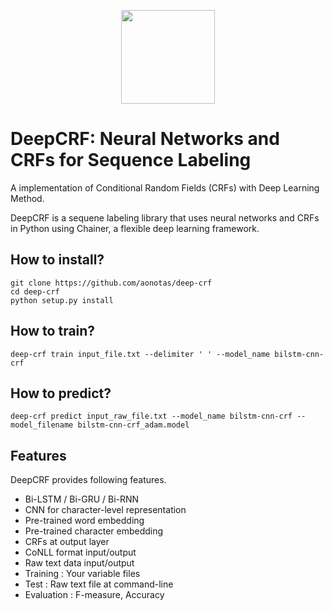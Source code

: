 <p align="center"><img src="https://github.com/aonotas/deep-crf/blob/master/deep-crf.png" width="150"></p>

# DeepCRF: Neural Networks and CRFs for Sequence Labeling
A implementation of Conditional Random Fields (CRFs) with Deep Learning Method.

DeepCRF is a sequene labeling library that uses neural networks and CRFs in Python using Chainer, a flexible deep learning framework.

## How to install?
```
git clone https://github.com/aonotas/deep-crf
cd deep-crf
python setup.py install
```

## How to train?
```
deep-crf train input_file.txt --delimiter ' ' --model_name bilstm-cnn-crf
```


## How to predict?
```
deep-crf predict input_raw_file.txt --model_name bilstm-cnn-crf --model_filename bilstm-cnn-crf_adam.model
```


## Features
DeepCRF provides following features.
- Bi-LSTM / Bi-GRU / Bi-RNN
- CNN for character-level representation
- Pre-trained word embedding
- Pre-trained character embedding
- CRFs at output layer
- CoNLL format input/output
- Raw text data input/output
- Training : Your variable files
- Test : Raw text file at command-line
- Evaluation : F-measure, Accuracy

